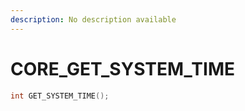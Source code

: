 ```yaml
---
description: No description available 
---
```


# CORE\_GET_SYSTEM_TIME

```cpp
int GET_SYSTEM_TIME();
```